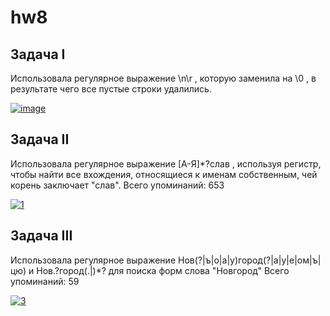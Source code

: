 # hw8

## Задача I

Использовала регулярное выражение \n\r , которую заменила на \0 , в результате чего все пустые строки удалились. 

<a href="https://ibb.co/kAUMVy"><img src="https://preview.ibb.co/dixVOJ/image.png" alt="image" border="0"></a>


## Задача II

Использовала регулярное выражение  [А-Я]*?слав , используя регистр, чтобы найти все вхождения, относящиеся к именам собственным, чей корень заключает "слав". Всего упоминаний: 653

<a href="https://ibb.co/d0GJAy"><img src="https://preview.ibb.co/c6FZiJ/1.png" alt="1" border="0" /></a>

## Задача III

Использовала регулярное выражение  Нов(?|ъ|о|а|у)город(?|а|у|е|ом|ъ|цю) и Нов.?город(.|)*?  для поиска форм слова "Новгород"
Всего упоминаний: 59

<a href="https://ibb.co/b73qqy"><img src="https://preview.ibb.co/jhJeiJ/3.png" alt="3" border="0" /></a>
